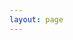 ```yaml
---
layout: page
---
```


<script setup>
import Home from "./.vitepress/components/Home.vue";
</script>

<Home/>
